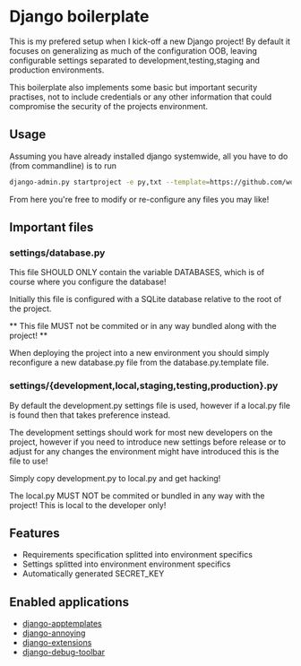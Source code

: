 # Django boilerplate
This is my prefered setup when I kick-off a new Django project!
By default it focuses on generalizing as much of the configuration OOB,
leaving configurable settings separated to development,testing,staging and
production environments.

This boilerplate also implements some basic but important security practises,
not to include credentials or any other information that could compromise the
security of the projects environment.

## Usage
Assuming you have already installed django systemwide, all you have to do (from
commandline) is to run 

```bash
django-admin.py startproject -e py,txt --template=https://github.com/wolfhechel/django-project-boilerplate/archive/1.7.zip project_name <Optional path>
```

From here you're free to modify or re-configure any files you may like!

## Important files

### settings/database.py
This file SHOULD ONLY contain the variable DATABASES, which is of course
where you configure the database!

Initially this file is configured with a SQLite database relative to the root
of the project.

** This file MUST not be commited or in any way bundled along with the project! **

When deploying the project into a new environment you should simply reconfigure
a new database.py file from the database.py.template file.

### settings/{development,local,staging,testing,production}.py
By default the development.py settings file is used, however
if a local.py file is found then that takes preference instead.

The development settings should work for most new developers on
the project, however if you need to introduce new settings before release
or to adjust for any changes the environment might have introduced
this is the file to use!

Simply copy development.py to local.py and get hacking!

The local.py MUST NOT be commited or bundled in any way with the project!
This is local to the developer only!

## Features
* Requirements specification splitted into environment specifics
* Settings splitted into environment environment specifics
* Automatically generated SECRET_KEY

## Enabled applications
* [django-apptemplates](https://pypi.python.org/pypi/django-apptemplates/)
* [django-annoying](https://pypi.python.org/pypi/django-annoying)
* [django-extensions](https://pypi.python.org/pypi/django-extensions)
* [django-debug-toolbar](https://pypi.python.org/pypi/django-debug-toolbar)
